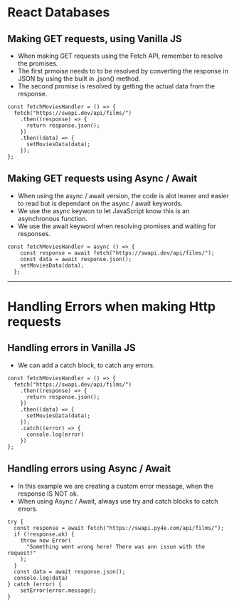 # **React Databases**

## **Making GET requests, using Vanilla JS**

- When making GET requests using the Fetch API, remember to resolve the promises.
- The first prmoise needs to to be resolved by converting the response in JSON by using the built in .json() method.
- The second promise is resolved by getting the actual data from the response.

```
const fetchMoviesHandler = () => {
  fetch("https://swapi.dev/api/films/")
    .then((response) => {
      return response.json();
    })
    .then((data) => {
      setMoviesData(data);
    });
};
```

## **Making GET requests using Async / Await**

- When using the async / await version, the code is alot leaner and easier to read but is dependant on the async / await keywords.
- We use the async keywon to let JavaScript know this is an asynchronous function.
- We use the await keyword when resolving promises and waiting for responses.

```
const fetchMoviesHandler = async () => {
    const response = await fetch("https://swapi.dev/api/films/");
    const data = await response.json();
    setMoviesData(data);
  };
```

---

# **Handling Errors when making Http requests**

## Handling errors in Vanilla JS

- We can add a catch block, to catch any errors.

```
const fetchMoviesHandler = () => {
  fetch("https://swapi.dev/api/films/")
    .then((response) => {
      return response.json();
    })
    .then((data) => {
      setMoviesData(data);
    });
    .catch((error) => {
      console.log(error)
    })
};
```

## Handling errors using Async / Await

- In this example we are creating a custom error message, when the response IS NOT ok.
- When using Async / Await, always use try and catch blocks to catch errors.

```
try {
  const response = await fetch("https://swapi.py4e.com/api/films/");
  if (!response.ok) {
    throw new Error(
      "Something went wrong here! There was ann issue with the request!"
    );
  }
  const data = await response.json();
  console.log(data)
} catch (error) {
    setError(error.message);
}
```
